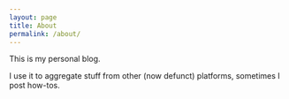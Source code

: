 ```yaml
---
layout: page
title: About
permalink: /about/
---
```


This is my personal blog.

I use it to aggregate stuff from other (now defunct) platforms, sometimes I post how-tos.

